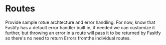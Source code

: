 # Routes

Provide sample rotue archtecture and error handling. For now, know that Fastify has a default error handler built in, if needed we can customize it further, but throwing an error in a route will pass it to be returned by Fasitfy so there's no need to return Errors fromthe individual routes.
